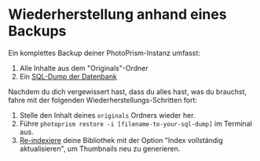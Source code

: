 # Wiederherstellung anhand eines Backups

Ein komplettes Backup deiner PhotoPrism-Instanz umfasst:

1. Alle Inhalte aus dem "Originals"-Ordner
2. Ein [SQL-Dump der Datenbank](./backups.md)

Nachdem du dich vergewissert hast, dass du alles hast, was du brauchst, fahre mit der folgenden Wiederherstellungs-Schritten fort:

1. Stelle den Inhalt deines `originals` Ordners wieder her.
2. Führe `photoprism restore -i [filename-to-your-sql-dump]` im Terminal aus.
3. [Re-indexiere](../../user-guide/library/originals.md) deine Bibliothek mit der Option "Index vollständig aktualisieren", um Thumbnails neu zu generieren.
